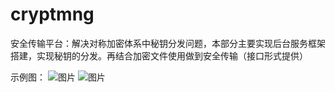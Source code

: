 # cryptmng
安全传输平台：解决对称加密体系中秘钥分发问题，本部分主要实现后台服务框架搭建，实现秘钥的分发。再结合加密文件使用做到安全传输（接口形式提供）

示例图：
![图片](https://user-images.githubusercontent.com/50821178/120989789-7ff80980-c7b2-11eb-8e65-2d841e0ce8c3.png)
![图片](https://user-images.githubusercontent.com/50821178/120989818-85edea80-c7b2-11eb-84b2-1629b77021a9.png)

